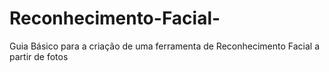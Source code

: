 # Reconhecimento-Facial-
Guia Básico para a criação de uma ferramenta de Reconhecimento Facial a partir de fotos  
